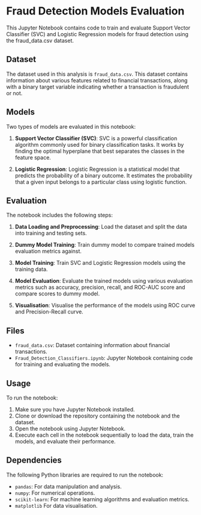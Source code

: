 # Fraud Detection Models Evaluation

This Jupyter Notebook contains code to train and evaluate Support Vector Classifier (SVC) and Logistic Regression models for fraud detection using the fraud_data.csv dataset.

## Dataset

The dataset used in this analysis is `fraud_data.csv`. This dataset contains information about various features related to financial transactions, along with a binary target variable indicating whether a transaction is fraudulent or not.

## Models

Two types of models are evaluated in this notebook:

1. **Support Vector Classifier (SVC)**: SVC is a powerful classification algorithm commonly used for binary classification tasks. It works by finding the optimal hyperplane that best separates the classes in the feature space.

2. **Logistic Regression**: Logistic Regression is a statistical model that predicts the probability of a binary outcome. It estimates the probability that a given input belongs to a particular class using logistic function.

## Evaluation

The notebook includes the following steps:

1. **Data Loading and Preprocessing**: Load the dataset and split the data into training and testing sets.

2. **Dummy Model Training**: Train dummy model to compare trained models evaluation metrics against.

2. **Model Training**: Train SVC and Logistic Regression models using the training data.

3. **Model Evaluation**: Evaluate the trained models using various evaluation metrics such as accuracy, precision, recall, and ROC-AUC score and compare scores to dummy model.

4. **Visualisation**: Visualise the performance of the models using ROC curve and Precision-Recall curve.

## Files

- `fraud_data.csv`: Dataset containing information about financial transactions.
- `Fraud_Detection_Classifiers.ipynb`: Jupyter Notebook containing code for training and evaluating the models.

## Usage

To run the notebook:

1. Make sure you have Jupyter Notebook installed.
2. Clone or download the repository containing the notebook and the dataset.
3. Open the notebook using Jupyter Notebook.
4. Execute each cell in the notebook sequentially to load the data, train the models, and evaluate their performance.

## Dependencies

The following Python libraries are required to run the notebook:

- `pandas`: For data manipulation and analysis.
- `numpy`: For numerical operations.
- `scikit-learn`: For machine learning algorithms and evaluation metrics.
- `matplotlib`  For data visualisation.

